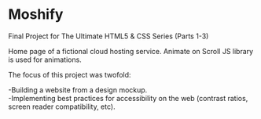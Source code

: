 # Moshify
Final Project for The Ultimate HTML5 &amp; CSS Series (Parts 1-3)


Home page of a fictional cloud hosting service.  Animate on Scroll JS library is used for animations. 

The focus of this project was twofold: 

-Building a website from a design mockup.  
-Implementing best practices for accessibility on the web (contrast ratios, screen reader compatibility, etc). 

